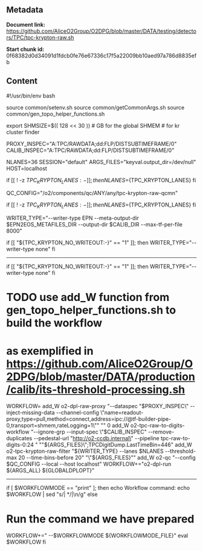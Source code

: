 ## Metadata

**Document link:** https://github.com/AliceO2Group/O2DPG/blob/master/DATA/testing/detectors/TPC/tpc-krypton-raw.sh

**Start chunk id:** 0f68382d0d34091d1fdcb0fe76e67336c17f5a22009bb10aed97a786d8835efb

## Content

#!/usr/bin/env bash

source common/setenv.sh
source common/getCommonArgs.sh
source common/gen_topo_helper_functions.sh

export SHMSIZE=$(( 128 << 30 )) #  GB for the global SHMEM # for kr cluster finder


PROXY_INSPEC="A:TPC/RAWDATA;dd:FLP/DISTSUBTIMEFRAME/0"
CALIB_INSPEC="A:TPC/RAWDATA;dd:FLP/DISTSUBTIMEFRAME/0"

NLANES=36
SESSION="default"
ARGS_FILES="keyval.output_dir=/dev/null"
HOST=localhost



if [[ ! -z ${TPC_KRYPTON_LANES:-} ]]; then
    NLANES=${TPC_KRYPTON_LANES}
fi

QC_CONFIG="/o2/components/qc/ANY/any/tpc-krypton-raw-qcmn"

if [[ ! -z ${TPC_KRYPTON_LANES:-} ]]; then
    NLANES=${TPC_KRYPTON_LANES}
fi

WRITER_TYPE="--writer-type EPN --meta-output-dir $EPN2EOS_METAFILES_DIR --output-dir $CALIB_DIR --max-tf-per-file 8000"

if [[ "${TPC_KRYPTON_NO_WRITEOUT:-}" == "1" ]]; then
        WRITER_TYPE="--writer-type none"
fi

---

if [[ "${TPC_KRYPTON_NO_WRITEOUT:-}" == "1" ]]; then
    WRITER_TYPE="--writer-type none"
fi



# TODO use add_W function from gen_topo_helper_functions.sh to build the workflow
# as exemplified in https://github.com/AliceO2Group/O2DPG/blob/master/DATA/production/calib/its-threshold-processing.sh

WORKFLOW=
add_W o2-dpl-raw-proxy "--dataspec \"$PROXY_INSPEC\" --inject-missing-data --channel-config \"name=readout-proxy,type=pull,method=connect,address=ipc://@tf-builder-pipe-0,transport=shmem,rateLogging=1\"" "" 0
add_W o2-tpc-raw-to-digits-workflow "--ignore-grp --input-spec \"$CALIB_INSPEC\" --remove-duplicates --pedestal-url \"http://o2-ccdb.internal\"  --pipeline tpc-raw-to-digits-0:24 " "\"${ARGS_FILES}\";TPCDigitDump.LastTimeBin=446"
add_W o2-tpc-krypton-raw-filter "${WRITER_TYPE} --lanes $NLANES --threshold-max 20 --time-bins-before 20"  "\"${ARGS_FILES}\""
add_W o2-qc "--config $QC_CONFIG --local --host localhost"
WORKFLOW+="o2-dpl-run ${ARGS_ALL} ${GLOBALDPLOPT}"

---

if [ $WORKFLOWMODE == "print" ]; then
  echo Workflow command:
  echo $WORKFLOW | sed "s/| */|\n/g"
else
  # Run the command we have prepared
  WORKFLOW+=" --$WORKFLOWMODE ${WORKFLOWMODE_FILE}"
  eval $WORKFLOW
fi
